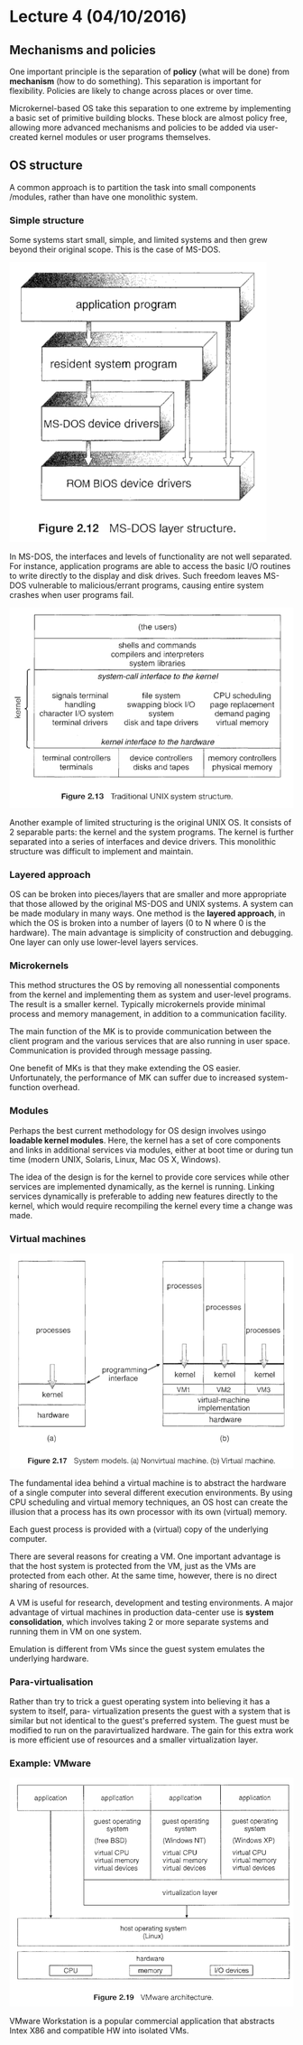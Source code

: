 # Lecture 4 (04/10/2016)

## Mechanisms and policies

One important principle is the separation of **policy** (what will be done) from **mechanism** (how to do something).
This separation is important for flexibility. Policies are likely to change across places or over time.

Microkernel-based OS take this separation to one extreme by implementing a basic set of primitive building blocks. These block are almost policy free, allowing
more advanced mechanisms and policies to be added via user-created kernel modules or user programs themselves.

## OS structure

A common approach is to partition the task into small components /modules, rather than have one monolithic system.

### Simple structure

Some systems start small, simple, and limited systems and then grew beyond their original scope. This is the case of MS-DOS.

![MS DOS architecture](https://github.com/UoBCS/3rd-year/blob/master/os/lecture-notes/assets/lecture4-msdos.png)

In MS-DOS, the interfaces and levels of functionality are not well separated. For instance, application programs are able
to access the basic I/O routines to write directly to the display and disk drives. Such freedom
leaves MS-DOS vulnerable to malicious/errant programs, causing entire system crashes when user programs fail.

![Traditional UNIX system structure](https://github.com/UoBCS/3rd-year/blob/master/os/lecture-notes/assets/lecture4-unix.png)

Another example of limited structuring is the original UNIX OS. It consists of 2 separable parts: the kernel and the system programs.
The kernel is further separated into a series of interfaces and device drivers.
This monolithic structure was difficult to implement and maintain.

### Layered approach

OS can be broken into pieces/layers that are smaller and more appropriate that those allowed by the original MS-DOS and UNIX systems.
A system can be made modulary in many ways. One method is the **layered approach**, in which the OS is broken into a number of layers (0 to N where 0 is the hardware).
The main advantage is simplicity of construction and debugging.
One layer can only use lower-level layers services.

### Microkernels

This method structures the OS by removing all nonessential components from the kernel and implementing them as system and user-level programs. The result is a smaller kernel.
Typically microkernels provide minimal process and memory management, in addition to a communication facility.

The main function of the MK is to provide communication between the client program and the various services that are also running in user space.
Communication is provided through message passing.

One benefit of MKs is that they make extending the OS easier. Unfortunately, the performance of MK can suffer due to increased system-function overhead.

### Modules

Perhaps the best current methodology for OS design involves usingo **loadable kernel modules**. Here, the kernel has a set of core components and links in additional services via modules,
either at boot time or during tun time (modern UNIX, Solaris, Linux, Mac OS X, Windows).

The idea of the design is for the kernel to provide core services while other services are implemented dynamically, as the kernel is running.
Linking services dynamically is preferable to adding new features directly to the kernel, which would require recompiling the kernel every time a change was made.

### Virtual machines

![Virtual machine](https://github.com/UoBCS/3rd-year/blob/master/os/lecture-notes/assets/lecture4-vm.png)

The fundamental idea behind a virtual machine is to abstract the hardware of a single computer into several different execution environments.
By using CPU scheduling and virtual memory techniques, an OS host can create the illusion that a process has its own processor with its own (virtual) memory.

Each guest process is provided with a (virtual) copy of the underlying computer.

There are several reasons for creating a VM. One important advantage is that the host system is protected from the VM, just as the VMs are protected from each other.
At the same time, however, there is no direct sharing of resources.

A VM is useful for research, development and testing environments.
A major advantage of virtual machines in production data-center use is **system consolidation**, which involves taking 2 or more separate systems and running them in VM on one system.

Emulation is different from VMs since the guest system emulates the underlying hardware.

### Para-virtualisation

Rather than try to
trick a guest operating system into believing it has a system to itself, para-
virtualization presents the guest with a system that is similar but not identical
to the guest's preferred system. The guest must be modified to run on the
paravirtualized hardware. The gain for this extra work is more efficient use of
resources and a smaller virtualization layer.

### Example: VMware

![VMware architecture](https://github.com/UoBCS/3rd-year/blob/master/os/lecture-notes/assets/lecture4-vmware.png)

VMware Workstation is a popular commercial application that abstracts Intex X86 and compatible HW into isolated VMs.
